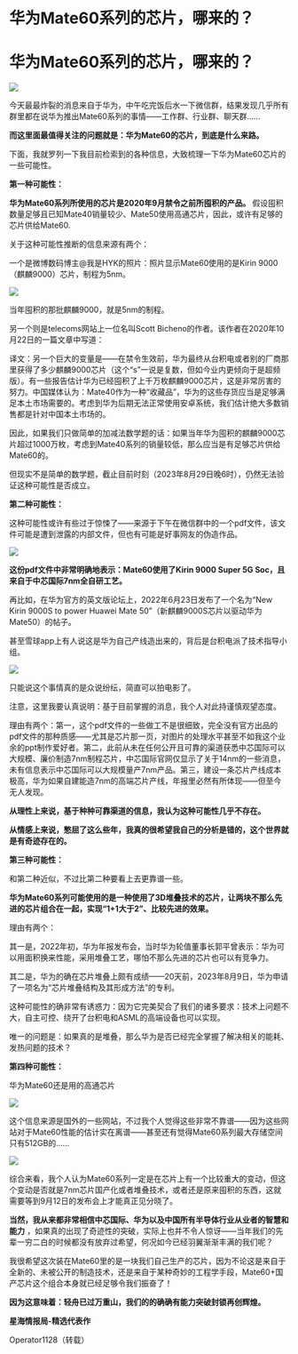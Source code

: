 # 华为Mate60系列的芯片，哪来的？

# 华为Mate60系列的芯片，哪来的？

![](https://inews.gtimg.com/om_bt/ON79SEj0IRKZXP_6_BW2_2KxuNjpkYwSMJAP5riQwHcxMAA/1000)

今天最最炸裂的消息来自于华为，中午吃完饭后水一下微信群，结果发现几乎所有群里都在说华为推出Mate60系列的事情——工作群、行业群、聊天群……

**而这里面最值得关注的问题就是：华为Mate60的芯片，到底是什么来路。**

下面，我就罗列一下我目前检索到的各种信息，大致梳理一下华为Mate60芯片的一些可能性。

**第一种可能性：**

**华为Mate60系列所使用的芯片是2020年9月禁令之前所囤积的产品。**
假设囤积数量足够且已知Mate40销量较少、Mate50使用高通芯片，因此，或许有足够的芯片供给Mate60.

关于这种可能性推断的信息来源有两个：

一个是微博数码博主@我是HYK的照片：照片显示Mate60使用的是Kirin 9000（麒麟9000）芯片，制程为5nm。

![](https://inews.gtimg.com/om_bt/OpCNrLVw2txpdp7W3vo_rEVM_NINHTATYsxdaKnTMuPokAA/1000)

当年囤积的那批麒麟9000，就是5nm的制程。

另一个则是telecoms网站上一位名叫Scott Bicheno的作者。该作者在2020年10月22日的一篇文章中写道：

译文：另一个巨大的变量是——在禁令生效前，华为最终从台积电或者别的厂商那里获得了多少麒麟9000芯片（这个“s”一说是复数，但如今业内更倾向于是超频版）。有一些报告估计华为已经囤积了上千万枚麒麟9000芯片，这是非常厉害的努力。中国媒体认为：Mate40作为一种“收藏品”，华为的这些存货应当是足够满足本土市场需要的。考虑到华为后期无法正常使用安卓系统，我们估计绝大多数销售都是针对中国本土市场的。

因此，如果我们只做简单的加减法数学题的话：如果当年华为囤积的麒麟9000芯片超过1000万枚，考虑到Mate40系列的销量较低，那么应当是有足够芯片供给Mate60的。

但现实不是简单的数学题，截止目前时刻（2023年8月29日晚6时），仍然无法验证这种可能性是否成立。

**第二种可能性：**

这种可能性或许有些过于惊悚了——来源于下午在微信群中的一个pdf文件，该文件可能是遭到泄露的内部文件，但也有可能是好事网友的伪造作品。

![](https://inews.gtimg.com/om_bt/ON-P0nxSyp1sMiCf60JyweYzl8TiLEmSuwTpqca2wY5qQAA/1000)

**这份pdf文件中非常明确地表示：Mate60使用了Kirin 9000 Super 5G Soc，且来自于中芯国际7nm全自研工艺。**

再比如，在华为官方的英文版论坛上，2022年6月23日发布了一个名为“New Kirin 9000S to power Huawei Mate
50”（新麒麟9000S芯片以驱动华为Mate50）的帖子。

甚至雪球app上有人说这是华为自己产线造出来的，背后是台积电派了技术指导小组。

![](https://inews.gtimg.com/om_bt/OTJcSaoOU_5nlQEe4GwXnSGmmdiC5DyHapKx6mYlNj5tcAA/1000)

只能说这个事情真的是众说纷纭，简直可以拍电影了。

注意，这里我要认真说明：基于目前掌握的消息，我个人对此持谨慎观望态度。

理由有两个：第一，这个pdf文件的一些做工不是很细致，完全没有官方出品的pdf文件的那种质感——尤其是芯片那一页，对图片的处理水平甚至不如我这个业余的ppt制作爱好者。第二，此前从未在任何公开且可靠的渠道获悉中芯国际可以大规模、廉价制造7nm制程芯片，中芯国际官网仅显示了关于14nm的一些消息，未有信息表示中芯国际可以大规模量产7nm产品。第三，建设一条芯片产线成本极高，华为如果自建能造7nm的高端芯片产线，年报里必然有所体现——但至今无人发现。

**从理性上来说，基于种种可靠渠道的信息，我认为这种可能性几乎不存在。**

**从情感上来说，憋屈了这么些年，我真的很希望我自己的分析是错的，这个世界就是有奇迹存在的。**

**第三种可能性：**

和第二种近似，不过比第二种要看上去更靠谱一些。

**华为Mate60系列可能使用的是一种使用了3D堆叠技术的芯片，让两块不那么先进的芯片组合在一起，实现“1+1大于2”、比较先进的效果。**

理由有两个：

其一是，2022年初，华为年报发布会，当时华为轮值董事长郭平曾表示：华为可以用面积换来性能，采用堆叠工艺，哪怕不那么先进的芯片也可以有竞争力。

其二是，华为的确在芯片堆叠上颇有成绩——20天前，2023年8月9日，华为申请了一项名为“芯片堆叠结构及其形成方法”的专利。

这种可能性的确非常有诱惑力：因为它完美契合了我们的诸多要求：技术上问题不大，自主可控、绕开了台积电和ASML的高端设备也可以实现。

唯一的问题是：如果真的是堆叠，那么华为是否已经完全掌握了解决相关的能耗、发热问题的技术？

**第四种可能性：**

华为Mate60还是用的高通芯片

![](https://inews.gtimg.com/om_bt/OhHaTqMH0VmY2rme_vYQB8g3gSrggCPd0bbV38TKfCYPoAA/1000)

这个信息来源是国外的一些网站，不过我个人觉得这些非常不靠谱——因为这些网站对于Mate60性能的估计实在离谱——甚至还有觉得Mate60系列最大存储空间只有512GB的……

![](https://inews.gtimg.com/om_bt/OzHuyob_mvaw5ZlBQOQNrQLzsq4Aoq4-MqinouKinBeTYAA/1000)

综合来看，我个人认为Mate60系列一定是在芯片上有一个比较重大的变动，但这个变动是否就是7nm芯片国产化或者堆叠技术，或者还是原来囤积的东西，这就需要等到9月12日的发布会上才能真正见分晓了。

**当然，我从来都非常相信中芯国际、华为以及中国所有半导体行业从业者的智慧和能力**
，如果真的出现了奇迹性的突破，实际上也并不令人惊讶——当年我们的先辈一穷二白的时候都没有放弃过希望，何况如今已经羽翼渐渐丰满的我们呢？

我很希望这次装在Mate60里的是一块我们自己生产的芯片，因为不论这是来自于全新的、未被公开的制造技术，还是来自于某种奇妙的工程学手段，Mate60+国产芯片这个组合本身就已经足够令我们振奋了！

**因为这意味着：轻舟已过万重山，我们的的确确有能力突破封锁再创辉煌。**

**星海情报局-精选代表作**

Operator1128（转载）

